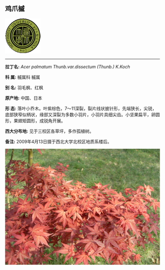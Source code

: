 ## 鸡爪槭

![西北大学校园网络植物志](../JPG/nwu.gif)

---

**拉丁名:**  _Acer palmatum Thunb.var.dissectum (Thunb.) K.Koch_

**科 属:** 槭属科 槭属

**别 名:** 羽毛枫、红枫

**原产地:** 中国、日本

**形  态:** 落叶小乔木。叶紫棕色，7～11深裂，裂片线状披针形，先端狭长，尖锐，底部狭窄似柄状，缘部又深裂为多数小羽片，小羽片具细尖齿。小坚果扁平，卵圆形，果翅矩圆形，成锐角开展。

**西大分布地:** 见于三校区各草坪，多作孤植树。

**备注:** 2009年4月13日摄于西北大学北校区地质系楼后。

![鸡爪槭](../JPG/鸡爪槭.JPG) 

